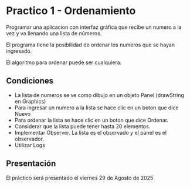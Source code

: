 # Practico 1 - Ordenamiento

Programar una aplicacion con interfaz
gráfica que recibe un numero a la vez
y va llenando una lista de números.

El programa tiene la posibilidad de
ordenar los numeros que se hayan ingresado.

El algoritmo para ordenar puede ser cualquiera.

## Condiciones

* La lista de numeros se ve como dibujo 
  en un objeto Panel (drawString en Graphics)
* Para ingresar un numero a la lista se
  hace clic en un boton que dice Nuevo
* Para ordenar la lista se hace clic en
  un boton que dice Ordenar.
* Considerar que la lista puede tener 
  hasta 20 elementos.
* Implementar Observer. La lista es el
  observado y el panel es el observador.
* Utilizar Logs

## Presentación

El práctico será presentado el viernes 29 de Agosto de 2025